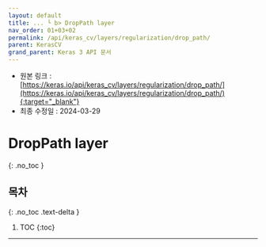 ```yaml
---
layout: default
title: ... └ b> DropPath layer
nav_order: 01+03+02
permalink: /api/keras_cv/layers/regularization/drop_path/
parent: KerasCV
grand_parent: Keras 3 API 문서
---
```


* 원본 링크 : [https://keras.io/api/keras_cv/layers/regularization/drop_path/](https://keras.io/api/keras_cv/layers/regularization/drop_path/){:target="_blank"}
* 최종 수정일 : 2024-03-29

# DropPath layer
{: .no_toc }

## 목차
{: .no_toc .text-delta }

1. TOC
{:toc}

---
